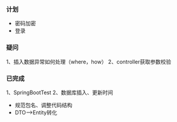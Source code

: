 ### 计划
- 密码加密
- 登录

### 疑问
1、插入数据异常如何处理（where，how）
2、controller获取参数校验

### 已完成
1、SpringBootTest
2、数据库插入、更新时间
- 规范包名、调整代码结构
- DTO-->Entity转化
